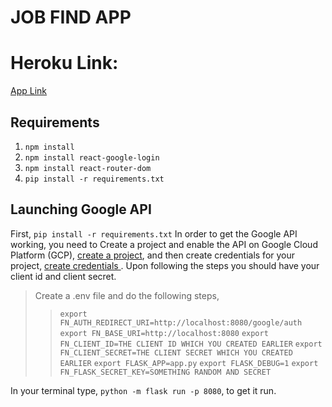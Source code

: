 # JOB FIND APP

# Heroku Link:
[App Link](https://guarded-bayou-27051.herokuapp.com/)

## Requirements
1. `npm install`
2. `npm install react-google-login`
3. `npm install react-router-dom`
4. `pip install -r requirements.txt`

## Launching Google API
First, `pip install -r requirements.txt`
In order to get the Google API working, you need to Create a project and enable the API on Google Cloud Platform (GCP),
[create a project](https://developers.google.com/workspace/guides/create-project),
and then create credentials for your project, 
[create credentials ](https://developers.google.com/workspace/guides/create-credentials#web).
Upon following the steps you should have your client id and client secret. 
> Create a .env file and do the following steps,
>>`export FN_AUTH_REDIRECT_URI=http://localhost:8080/google/auth`
>>`export FN_BASE_URI=http://localhost:8080`
>>`export FN_CLIENT_ID=THE CLIENT ID WHICH YOU CREATED EARLIER`
>>`export FN_CLIENT_SECRET=THE CLIENT SECRET WHICH YOU CREATED EARLIER`
>>`export FLASK_APP=app.py`
>>`export FLASK_DEBUG=1`
>>`export FN_FLASK_SECRET_KEY=SOMETHING RANDOM AND SECRET`

In your terminal type, `python -m flask run -p 8080`, to get it run.
